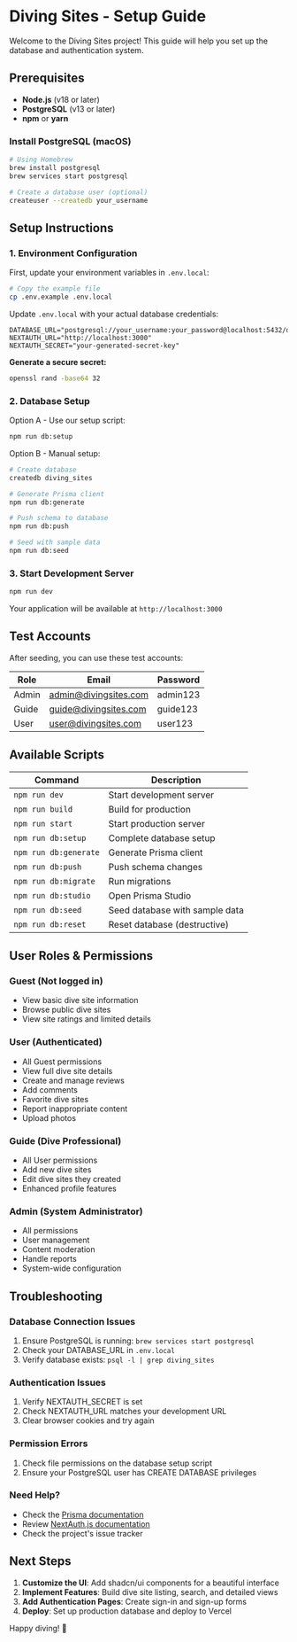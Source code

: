 # Diving Sites - Setup Guide

Welcome to the Diving Sites project! This guide will help you set up the database and authentication system.

## Prerequisites

- **Node.js** (v18 or later)
- **PostgreSQL** (v13 or later)
- **npm** or **yarn**

### Install PostgreSQL (macOS)
```bash
# Using Homebrew
brew install postgresql
brew services start postgresql

# Create a database user (optional)
createuser --createdb your_username
```

## Setup Instructions

### 1. Environment Configuration

First, update your environment variables in `.env.local`:

```bash
# Copy the example file
cp .env.example .env.local
```

Update `.env.local` with your actual database credentials:
```env
DATABASE_URL="postgresql://your_username:your_password@localhost:5432/diving_sites"
NEXTAUTH_URL="http://localhost:3000"
NEXTAUTH_SECRET="your-generated-secret-key"
```

**Generate a secure secret:**
```bash
openssl rand -base64 32
```

### 2. Database Setup

Option A - Use our setup script:
```bash
npm run db:setup
```

Option B - Manual setup:
```bash
# Create database
createdb diving_sites

# Generate Prisma client
npm run db:generate

# Push schema to database
npm run db:push

# Seed with sample data
npm run db:seed
```

### 3. Start Development Server

```bash
npm run dev
```

Your application will be available at `http://localhost:3000`

## Test Accounts

After seeding, you can use these test accounts:

| Role  | Email                    | Password |
|-------|--------------------------|----------|
| Admin | admin@divingsites.com    | admin123 |
| Guide | guide@divingsites.com    | guide123 |
| User  | user@divingsites.com     | user123  |

## Available Scripts

| Command | Description |
|---------|-------------|
| `npm run dev` | Start development server |
| `npm run build` | Build for production |
| `npm run start` | Start production server |
| `npm run db:setup` | Complete database setup |
| `npm run db:generate` | Generate Prisma client |
| `npm run db:push` | Push schema changes |
| `npm run db:migrate` | Run migrations |
| `npm run db:studio` | Open Prisma Studio |
| `npm run db:seed` | Seed database with sample data |
| `npm run db:reset` | Reset database (destructive) |

## User Roles & Permissions

### Guest (Not logged in)
- View basic dive site information
- Browse public dive sites
- View site ratings and limited details

### User (Authenticated)
- All Guest permissions
- View full dive site details
- Create and manage reviews
- Add comments
- Favorite dive sites
- Report inappropriate content
- Upload photos

### Guide (Dive Professional)
- All User permissions
- Add new dive sites
- Edit dive sites they created
- Enhanced profile features

### Admin (System Administrator)
- All permissions
- User management
- Content moderation
- Handle reports
- System-wide configuration

## Troubleshooting

### Database Connection Issues
1. Ensure PostgreSQL is running: `brew services start postgresql`
2. Check your DATABASE_URL in `.env.local`
3. Verify database exists: `psql -l | grep diving_sites`

### Authentication Issues
1. Verify NEXTAUTH_SECRET is set
2. Check NEXTAUTH_URL matches your development URL
3. Clear browser cookies and try again

### Permission Errors
1. Check file permissions on the database setup script
2. Ensure your PostgreSQL user has CREATE DATABASE privileges

### Need Help?
- Check the [Prisma documentation](https://www.prisma.io/docs/)
- Review [NextAuth.js documentation](https://next-auth.js.org/)
- Check the project's issue tracker

## Next Steps

1. **Customize the UI**: Add shadcn/ui components for a beautiful interface
2. **Implement Features**: Build dive site listing, search, and detailed views
3. **Add Authentication Pages**: Create sign-in and sign-up forms
4. **Deploy**: Set up production database and deploy to Vercel

Happy diving! 🤿

